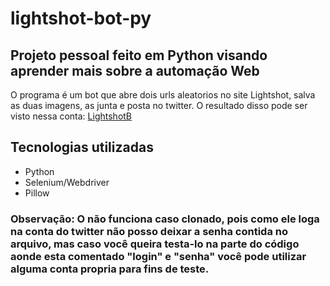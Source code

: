 # lightshot-bot-py
## Projeto pessoal feito em Python visando aprender mais sobre a automação Web
O programa é um bot que abre dois urls aleatorios no site Lightshot, salva as duas imagens, as junta e posta no twitter.
O resultado disso pode ser visto nessa conta: <a href="https://twitter.com/LightshotB">LightshotB</a>

## Tecnologias utilizadas
* Python
* Selenium/Webdriver
* Pillow

### Observação: O não funciona caso clonado, pois como ele loga na conta do twitter não posso deixar a senha contida no arquivo, mas caso você queira testa-lo na parte do código aonde esta comentado "login" e "senha" você pode utilizar alguma conta propria para fins de teste.
